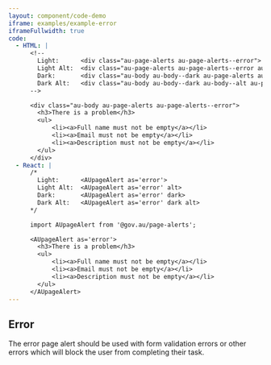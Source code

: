 ```yaml
---
layout: component/code-demo
iframe: examples/example-error
iframeFullwidth: true
code:
  - HTML: |
      <!--
        Light:      <div class="au-page-alerts au-page-alerts--error">
        Light Alt:  <div class="au-page-alerts au-page-alerts--error au-page-alerts--alt">
        Dark:       <div class="au-body au-body--dark au-page-alerts au-page-alerts--error au-page-alerts--dark >
        Dark Alt:   <div class="au-body au-body--dark au-body--alt au-page-alerts au-page-alerts--error au-page-alerts--dark au-page-alerts--alt">
      -->

      <div class="au-body au-page-alerts au-page-alerts--error">
        <h3>There is a problem</h3>
        <ul>
            <li><a>Full name must not be empty</a></li>
            <li><a>Email must not be empty</a></li>
            <li><a>Description must not be empty</a></li>
        </ul>
      </div>
  - React: |
      /*
        Light:      <AUpageAlert as='error'>
        Light Alt:  <AUpageAlert as='error' alt>
        Dark:       <AUpageAlert as='error' dark>
        Dark Alt:   <AUpageAlert as='error' dark alt>
      */

      import AUpageAlert from '@gov.au/page-alerts';

      <AUpageAlert as='error'>
        <h3>There is a problem</h3>
        <ul>
            <li><a>Full name must not be empty</a></li>
            <li><a>Email must not be empty</a></li>
            <li><a>Description must not be empty</a></li>
        </ul>
      </AUpageAlert>
---
```

## Error

The error page alert should be used with form validation errors or other errors which will block the user from completing their task.
